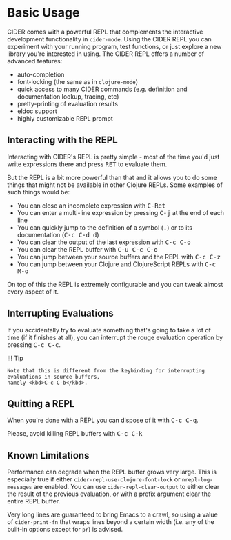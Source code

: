 # Basic Usage

CIDER comes with a powerful REPL that complements the interactive
development functionality in `cider-mode`. Using the CIDER REPL you
can experiment with your running program, test functions, or just
explore a new library you're interested in using. The CIDER REPL offers a number of advanced features:

* auto-completion
* font-locking (the same as in `clojure-mode`)
* quick access to many CIDER commands (e.g. definition and documentation lookup, tracing, etc)
* pretty-printing of evaluation results
* eldoc support
* highly customizable REPL prompt

## Interacting with the REPL

Interacting with CIDER's REPL is pretty simple - most of the time
you'd just write expressions there and press <kbd>RET</kbd> to
evaluate them.

But the REPL is a bit more powerful than that and it allows you to do some things that might not be available in
other Clojure REPLs. Some examples of such things would be:

* You can close an incomplete expression with <kbd>C-Ret</kbd>
* You can enter a multi-line expression by pressing <kbd>C-j</kbd> at the end of each line
* You can quickly jump to the definition of a symbol (<kbd>.</kbd>) or to its documentation (<kbd>C-c C-d d</kbd>)
* You can clear the output of the last expression with <kbd>C-c C-o</kbd>
* You can clear the REPL buffer with <kbd>C-u C-c C-o</kbd>
* You can jump between your source buffers and the REPL with <kbd>C-c C-z</kbd>
* You can jump between your Clojure and ClojureScript REPLs with <kbd>C-c M-o</kbd>

On top of this the REPL is extremely configurable and you can tweak almost every aspect of it.

## Interrupting Evaluations

If you accidentally try to evaluate something that's going to take a lot of time (if it finishes at all), you
can interrupt the rouge evaluation operation by pressing <kbd>C-c C-c</kbd>.

!!! Tip

    Note that this is different from the keybinding for interrupting evaluations in source buffers,
    namely <kbd>C-c C-b</kbd>.

## Quitting a REPL

When you're done with a REPL you can dispose of it with <kbd>C-c C-q</kbd>.

Please, avoid killing REPL buffers with <kbd>C-c C-k</kbd>

## Known Limitations

Performance can degrade when the REPL buffer grows very large. This is
especially true if either `cider-repl-use-clojure-font-lock` or
`nrepl-log-messages` are enabled. You can use `cider-repl-clear-output` to
either clear the result of the previous evaluation, or with a prefix argument
clear the entire REPL buffer.

Very long lines are guaranteed to bring Emacs to a crawl, so using a value of
`cider-print-fn` that wraps lines beyond a certain width (i.e. any of the
built-in options except for `pr`) is advised.
